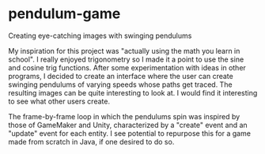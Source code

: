 # pendulum-game
Creating eye-catching images with swinging pendulums

My inspiration for this project was "actually using the math you learn in school". I really enjoyed trigonometry so I made it a point to use the sine and cosine trig functions. After some experimentation with ideas in other programs, I decided to create an interface where the user can create swinging pendulums of varying speeds whose paths get traced. The resulting images can be quite interesting to look at. I would find it interesting to see what other users create.

The frame-by-frame loop in which the pendulums spin was inspired by those of GameMaker and Unity, characterized by a "create" event and an "update" event for each entity. I see potential to repurpose this for a game made from scratch in Java, if one desired to do so.

